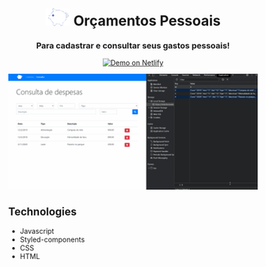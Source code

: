 <h1 align="center"> <img src="./github/logo.png" alt="logo"  background="#333"/> Orçamentos Pessoais </h1>

<h3 align="center"> Para cadastrar e consultar seus gastos pessoais! </h3>

<p align="center">
  <a href="https://mikefernando-orcamentos-pessoal.netlify.app/index.html" target="_blank">
    <img alt="Demo on Netlify" src="https://res.cloudinary.com/LukeMorales/image/upload/v1563043495/readme_logos/demo_on_netlify_bbuvjz.png">
  </a>
</p>

<div>
   <img src="./github/orcamento.gif" alt"app" />
</div>


## Technologies
- Javascript
- Styled-components
- CSS
- HTML
